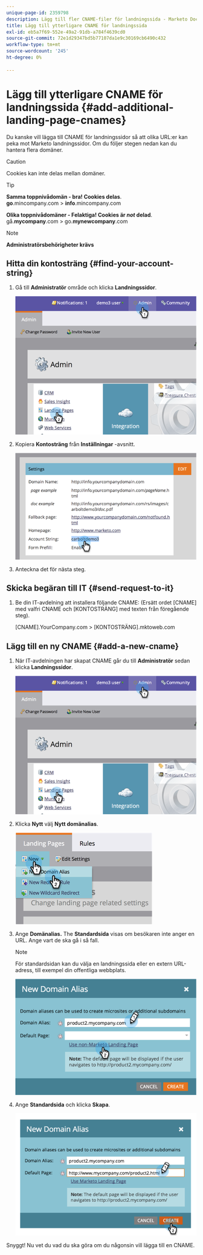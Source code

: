 ```yaml
---
unique-page-id: 2359798
description: Lägg till fler CNAME-filer för landningssida - Marketo Docs - produktdokumentation
title: Lägg till ytterligare CNAME för landningssida
exl-id: eb5a7f69-552e-49a2-91db-a784f4639cd0
source-git-commit: 72e1d29347bd5b77107da1e9c30169cb6490c432
workflow-type: tm+mt
source-wordcount: '245'
ht-degree: 0%

---
```


# Lägg till ytterligare CNAME för landningssida {#add-additional-landing-page-cnames}

Du kanske vill lägga till CNAME för landningssidor så att olika URL:er kan peka mot Marketo landningssidor. Om du följer stegen nedan kan du hantera flera domäner.

>[!CAUTION]
>
>Cookies kan inte delas mellan domäner.

>[!TIP]
>
>**Samma toppnivådomän - bra! Cookies delas**.<br/> **go**.mincompany.com > **info**.mincompany.com
>
>**Olika toppnivådomäner - Felaktiga! Cookies är _not_ delad**.<br/> gå.**mycompany**.com > go.**mynewcompany**.com

>[!NOTE]
>
>**Administratörsbehörigheter krävs**

## Hitta din kontosträng {#find-your-account-string}

1. Gå till **Administratör** område och klicka **Landningssidor**.

   ![](assets/image2014-9-16-15-3a19-3a54.png)

1. Kopiera **Kontosträng** från **Inställningar** -avsnitt.

   ![](assets/image2014-9-16-15-3a20-3a2.png)

1. Anteckna det för nästa steg.

## Skicka begäran till IT {#send-request-to-it}

1. Be din IT-avdelning att installera följande CNAME: (Ersätt ordet [CNAME] med valfri CNAME och [KONTOSTRÄNG] med texten från föregående steg).

   [CNAME].YourCompany.com > [KONTOSTRÄNG].mktoweb.com

## Lägg till en ny CNAME {#add-a-new-cname}

1. När IT-avdelningen har skapat CNAME går du till **Administratör** sedan klicka **Landningssidor**.

   ![](assets/image2014-9-16-15-3a20-3a20.png)

1. Klicka **Nytt** välj **Nytt domänalias**.

   ![](assets/image2014-9-16-15-3a20-3a28.png)

1. Ange **Domänalias.** The **Standardsida** visas om besökaren inte anger en URL. Ange vart de ska gå i så fall.

   >[!NOTE]
   >
   >För standardsidan kan du välja en landningssida eller en extern URL-adress, till exempel din offentliga webbplats.

   ![](assets/image2014-9-16-15-3a20-3a36.png)

1. Ange **Standardsida** och klicka **Skapa**.

   ![](assets/image2014-9-16-15-3a20-3a43.png)

Snyggt! Nu vet du vad du ska göra om du någonsin vill lägga till en CNAME.
